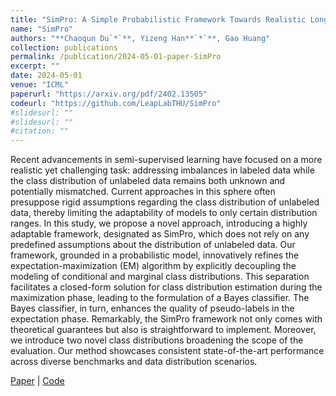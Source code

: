 ```yaml
---
title: "SimPro: A Simple Probabilistic Framework Towards Realistic Long-Tailed Semi-Supervised Learning"
name: "SimPro"
authors: "**Chaoqun Du`*`**, Yizeng Han**`*`**, Gao Huang"
collection: publications
permalink: /publication/2024-05-01-paper-SimPro
excerpt: ""
date: 2024-05-01
venue: "ICML"
paperurl: "https://arxiv.org/pdf/2402.13505"
codeurl: "https://github.com/LeapLabTHU/SimPro"
#slidesurl: ""
#slidesurl: ""
#citation: ""
---
```


Recent advancements in semi-supervised learning
have focused on a more realistic yet challenging task: addressing imbalances in labeled data
while the class distribution of unlabeled data remains both unknown and potentially mismatched.
Current approaches in this sphere often presuppose rigid assumptions regarding the class distribution of unlabeled data, thereby limiting the
adaptability of models to only certain distribution ranges. In this study, we propose a novel
approach, introducing a highly adaptable framework, designated as SimPro, which does not rely
on any predefined assumptions about the distribution of unlabeled data. Our framework, grounded
in a probabilistic model, innovatively refines the
expectation-maximization (EM) algorithm by explicitly decoupling the modeling of conditional
and marginal class distributions. This separation
facilitates a closed-form solution for class distribution estimation during the maximization phase,
leading to the formulation of a Bayes classifier.
The Bayes classifier, in turn, enhances the quality
of pseudo-labels in the expectation phase. Remarkably, the SimPro framework not only comes
with theoretical guarantees but also is straightforward to implement. Moreover, we introduce two
novel class distributions broadening the scope of
the evaluation. Our method showcases consistent state-of-the-art performance across diverse
benchmarks and data distribution scenarios.

[Paper](https://arxiv.org/pdf/2402.13505) | [Code](https://github.com/LeapLabTHU/SimPro)
